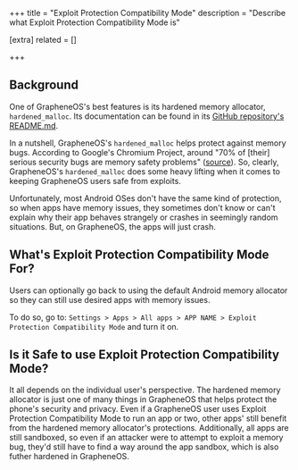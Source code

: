 +++
title = "Exploit Protection Compatibility Mode"
description = "Describe what Exploit Protection Compatibility Mode is"

[extra]
related = []

+++
## Background 
One of GrapheneOS's best features is its hardened memory allocator, `hardened_malloc`. Its documentation can be found in its [GitHub repository's README.md](https://github.com/GrapheneOS/hardened_malloc).

In a nutshell, GrapheneOS's `hardened_malloc` helps protect against memory bugs. According to Google's Chromium Project, around "70% of [their] serious security bugs are memory safety problems" ([source](https://www.chromium.org/Home/chromium-security/memory-safety/)). So, clearly, GrapheneOS's `hardened_malloc` does some heavy lifting when it comes to keeping GrapheneOS users safe from exploits.

Unfortunately, most Android OSes don't have the same kind of protection, so when apps have memory issues, they sometimes don't know or can't explain why their app behaves strangely or crashes in seemingly random situations. But, on GrapheneOS, the apps will just crash.

## What's Exploit Protection Compatibility Mode For?

Users can optionally go back to using the default Android memory allocator so they can still use desired apps with memory issues.

To do so, go to: `Settings > Apps > All apps > APP NAME > Exploit Protection Compatibility Mode` and turn it on.

## Is it Safe to use Exploit Protection Compatibility Mode?

It all depends on the individual user's perspective. The hardened memory allocator is just one of many things in GrapheneOS that helps protect the phone's security and privacy. Even if a GrapheneOS user uses Exploit Protection Compatibility Mode to run an app or two, other apps' still benefit from the hardened memory allocator's protections. Additionally, all apps are still sandboxed, so even if an attacker were to attempt to exploit a memory bug, they'd still have to find a way around the app sandbox, which is also futher hardened in GrapheneOS.